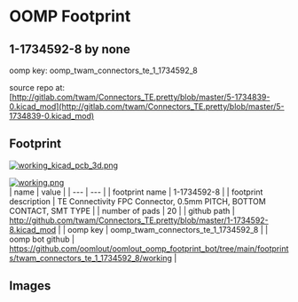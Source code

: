 # OOMP Footprint  
## 1-1734592-8  by none  
  
oomp key: oomp_twam_connectors_te_1_1734592_8  
  
source repo at: [http://gitlab.com/twam/Connectors_TE.pretty/blob/master/5-1734839-0.kicad_mod](http://gitlab.com/twam/Connectors_TE.pretty/blob/master/5-1734839-0.kicad_mod)  
## Footprint  
  
[![working_kicad_pcb_3d.png](working_kicad_pcb_3d_600.png)](working_kicad_pcb_3d.png)  
  
[![working.png](working_600.png)](working.png)  
| name | value | 
| --- | --- | 
| footprint name | 1-1734592-8 | 
| footprint description | TE Connectivity FPC Connector, 0.5mm PITCH, BOTTOM CONTACT, SMT TYPE | 
| number of pads | 20 | 
| github path | http://github.com/twam/Connectors_TE.pretty/blob/master/1-1734592-8.kicad_mod | 
| oomp key | oomp_twam_connectors_te_1_1734592_8 | 
| oomp bot github | https://github.com/oomlout/oomlout_oomp_footprint_bot/tree/main/footprints/twam_connectors_te_1_1734592_8/working | 
## Images  
